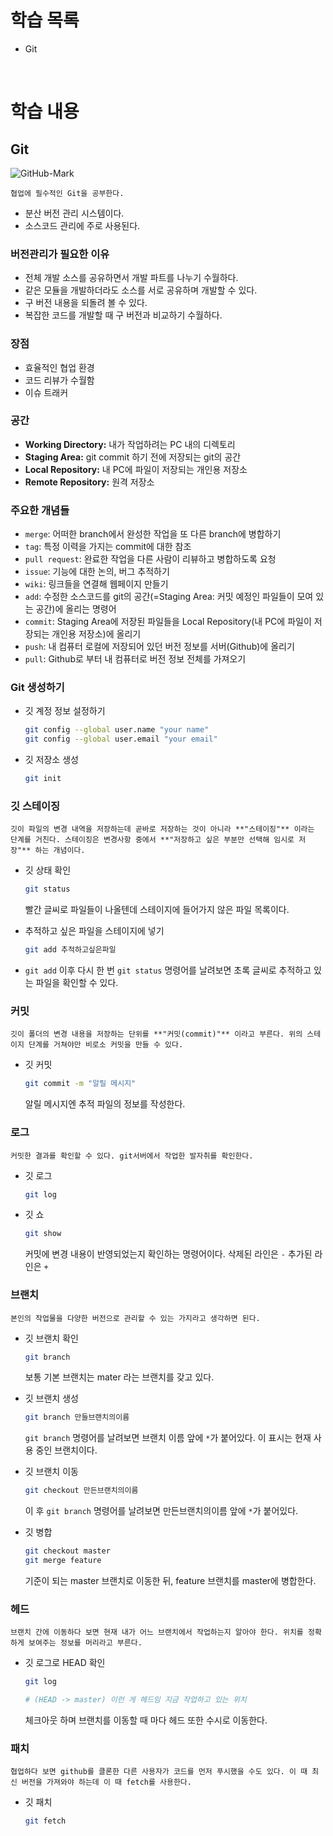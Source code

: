 # 학습 목록

- Git

<br>

# 학습 내용

## Git
![GitHub-Mark](/attachments/66506be6-31b2-4443-ab6f-ddabfc5986f3)

    협업에 필수적인 Git을 공부한다.

- 분산 버전 관리 시스템이다.
- 소스코드 관리에 주로 사용된다.

### 버전관리가 필요한 이유

- 전체 개발 소스를 공유하면서 개발 파트를 나누기 수월하다.
- 같은 모듈을 개발하더라도 소스를 서로 공유하며 개발할 수 있다.
- 구 버전 내용을 되돌려 볼 수 있다.
- 복잡한 코드를 개발할 때 구 버전과 비교하기 수월하다.

### 장점

- 효율적인 협업 환경
- 코드 리뷰가 수월함
- 이슈 트래커

### 공간

- **Working Directory:** 내가 작업하려는 PC 내의 디렉토리
- **Staging Area:** git commit 하기 전에 저장되는 git의 공간
- **Local Repository:** 내 PC에 파일이 저장되는 개인용 저장소
- **Remote Repository:** 원격 저장소

### 주요한 개념들

- `merge`: 어떠한 branch에서 완성한 작업을 또 다른 branch에 병합하기
- `tag`: 특정 이력을 가지는 commit에 대한 참조
- `pull request`: 완료한 작업을 다른 사람이 리뷰하고 병합하도록 요청
- `issue`: 기능에 대한 논의, 버그 추적하기
- `wiki`: 링크들을 연결해 웹페이지 만들기
- `add`: 수정한 소스코드를 git의 공간(=Staging Area: 커밋 예정인 파일들이 모여 있는 공간)에 올리는 명령어
- `commit`: Staging Area에 저장된 파일들을 Local Repository(내 PC에 파일이 저장되는 개인용 저장소)에 올리기
- `push`: 내 컴퓨터 로컬에 저장되어 있던 버전 정보를 서버(Github)에 올리기
- `pull`: Github로 부터 내 컴퓨터로 버전 정보 전체를 가져오기

### Git 생성하기

- 깃 계정 정보 설정하기

    ```bash
    git config --global user.name "your name"
    git config --global user.email "your email"
    ```

- 깃 저장소 생성

    ```bash
    git init
    ```

### 깃 스테이징

    깃이 파일의 변경 내역을 저장하는데 곧바로 저장하는 것이 아니라 **"스테이징"** 이라는 단계를 거친다. 스테이징은 변경사항 중에서 **"저장하고 싶은 부분만 선택해 임시로 저장"** 하는 개념이다.

- 깃 상태 확인

    ```bash
    git status
    ```

    빨간 글씨로 파일들이 나올텐데 스테이지에 들어가지 않은 파일 목록이다.

- 추적하고 싶은 파일을 스테이지에 넣기

    ```bash
    git add 추적하고싶은파일
    ```

- `git add` 이후 다시 한 번 `git status` 명령어를 날려보면 초록 글씨로 추적하고 있는 파일을 확인할 수 있다.

### 커밋

    깃이 폴더의 변경 내용을 저장하는 단위를 **"커밋(commit)"** 이라고 부른다. 위의 스테이지 단계를 거쳐야만 비로소 커밋을 만들 수 있다.

- 깃 커밋

    ```bash
    git commit -m "알릴 메시지"
    ```

    알릴 메시지엔 추적 파일의 정보를 작성한다.

### 로그

    커밋한 결과를 확인할 수 있다. git서버에서 작업한 발자취를 확인한다.

- 깃 로그

    ```bash
    git log
    ```

- 깃 쇼

    ```bash
    git show
    ```

    커밋에 변경 내용이 반영되었는지 확인하는 명령어이다. 삭제된 라인은 `-` 추가된 라인은 `+`

### 브랜치

    본인의 작업물을 다양한 버전으로 관리할 수 있는 가지라고 생각하면 된다.

- 깃 브랜치 확인

    ```bash
    git branch
    ```

    보통 기본 브랜치는 mater 라는 브랜치를 갖고 있다.

- 깃 브랜치 생성

    ```bash
    git branch 만들브랜치의이름
    ```

    `git branch` 명령어를 날려보면 브랜치 이름 앞에 `*`가 붙어있다. 이 표시는 현재 사용 중인 브랜치이다.

- 깃 브랜치 이동

    ```bash
    git checkout 만든브랜치의이름
    ```

    이 후 `git branch` 명령어를 날려보면 만든브랜치의이름 앞에 `*`가 붙어있다.

- 깃 병합

    ```bash
    git checkout master
    git merge feature
    ```

    기준이 되는 master 브랜치로 이동한 뒤, feature 브랜치를 master에 병합한다.

### 헤드

    브랜치 간에 이동하다 보면 현재 내가 어느 브랜치에서 작업하는지 알아야 한다. 위치를 정확하게 보여주는 정보를 머리라고 부른다.

- 깃 로그로 HEAD 확인

    ```bash
    git log

    # (HEAD -> master) 이런 게 헤드임 지금 작업하고 있는 위치
    ```

    체크아웃 하며 브랜치를 이동할 때 마다 헤드 또한 수시로 이동한다.

### 패치

    협업하다 보면 github를 클론한 다른 사용자가 코드를 먼저 푸시했을 수도 있다. 이 때 최신 버전을 가져와야 하는데 이 때 fetch를 사용한다.

- 깃 패치

    ```bash
    git fetch
    ```
